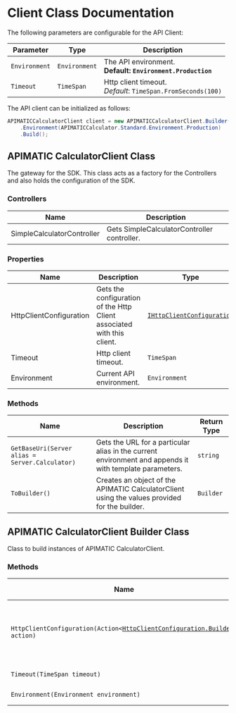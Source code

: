
# Client Class Documentation

The following parameters are configurable for the API Client:

| Parameter | Type | Description |
|  --- | --- | --- |
| `Environment` | `Environment` | The API environment. <br> **Default: `Environment.Production`** |
| `Timeout` | `TimeSpan` | Http client timeout.<br>*Default*: `TimeSpan.FromSeconds(100)` |

The API client can be initialized as follows:

```csharp
APIMATICCalculatorClient client = new APIMATICCalculatorClient.Builder()
    .Environment(APIMATICCalculator.Standard.Environment.Production)
    .Build();
```

## APIMATIC CalculatorClient Class

The gateway for the SDK. This class acts as a factory for the Controllers and also holds the configuration of the SDK.

### Controllers

| Name | Description |
|  --- | --- |
| SimpleCalculatorController | Gets SimpleCalculatorController controller. |

### Properties

| Name | Description | Type |
|  --- | --- | --- |
| HttpClientConfiguration | Gets the configuration of the Http Client associated with this client. | [`IHttpClientConfiguration`](../doc/http-client-configuration.md) |
| Timeout | Http client timeout. | `TimeSpan` |
| Environment | Current API environment. | `Environment` |

### Methods

| Name | Description | Return Type |
|  --- | --- | --- |
| `GetBaseUri(Server alias = Server.Calculator)` | Gets the URL for a particular alias in the current environment and appends it with template parameters. | `string` |
| `ToBuilder()` | Creates an object of the APIMATIC CalculatorClient using the values provided for the builder. | `Builder` |

## APIMATIC CalculatorClient Builder Class

Class to build instances of APIMATIC CalculatorClient.

### Methods

| Name | Description | Return Type |
|  --- | --- | --- |
| `HttpClientConfiguration(Action<`[`HttpClientConfiguration.Builder`](../doc/http-client-configuration-builder.md)`> action)` | Gets the configuration of the Http Client associated with this client. | `Builder` |
| `Timeout(TimeSpan timeout)` | Http client timeout. | `Builder` |
| `Environment(Environment environment)` | Current API environment. | `Builder` |

